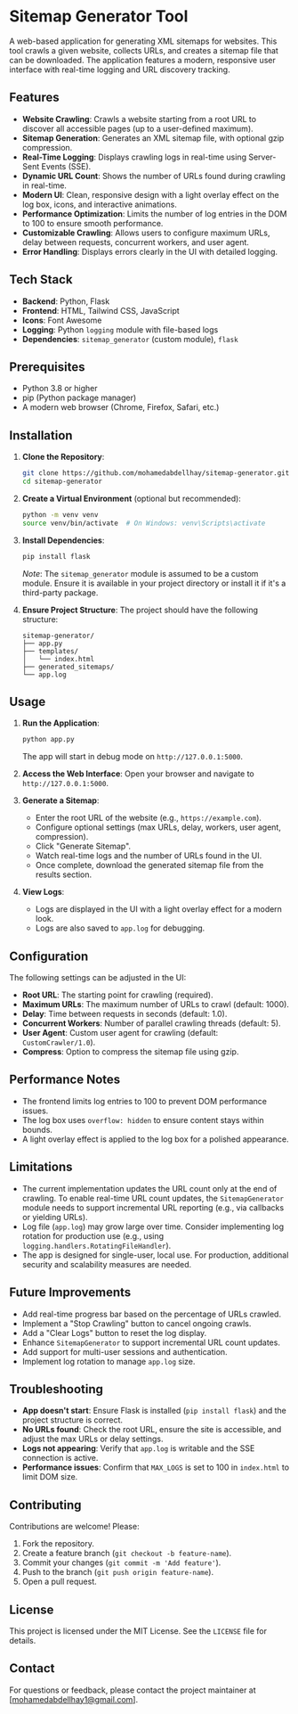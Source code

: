 # Sitemap Generator Tool

A web-based application for generating XML sitemaps for websites. This tool crawls a given website, collects URLs, and creates a sitemap file that can be downloaded. The application features a modern, responsive user interface with real-time logging and URL discovery tracking.

## Features

- **Website Crawling**: Crawls a website starting from a root URL to discover all accessible pages (up to a user-defined maximum).
- **Sitemap Generation**: Generates an XML sitemap file, with optional gzip compression.
- **Real-Time Logging**: Displays crawling logs in real-time using Server-Sent Events (SSE).
- **Dynamic URL Count**: Shows the number of URLs found during crawling in real-time.
- **Modern UI**: Clean, responsive design with a light overlay effect on the log box, icons, and interactive animations.
- **Performance Optimization**: Limits the number of log entries in the DOM to 100 to ensure smooth performance.
- **Customizable Crawling**: Allows users to configure maximum URLs, delay between requests, concurrent workers, and user agent.
- **Error Handling**: Displays errors clearly in the UI with detailed logging.

## Tech Stack

- **Backend**: Python, Flask
- **Frontend**: HTML, Tailwind CSS, JavaScript
- **Icons**: Font Awesome
- **Logging**: Python `logging` module with file-based logs
- **Dependencies**: `sitemap_generator` (custom module), `flask`

## Prerequisites

- Python 3.8 or higher
- pip (Python package manager)
- A modern web browser (Chrome, Firefox, Safari, etc.)

## Installation

1. **Clone the Repository**:

   ```bash
   git clone https://github.com/mohamedabdellhay/sitemap-generator.git
   cd sitemap-generator
   ```

2. **Create a Virtual Environment** (optional but recommended):

   ```bash
   python -m venv venv
   source venv/bin/activate  # On Windows: venv\Scripts\activate
   ```

3. **Install Dependencies**:

   ```bash
   pip install flask
   ```

   _Note_: The `sitemap_generator` module is assumed to be a custom module. Ensure it is available in your project directory or install it if it's a third-party package.

4. **Ensure Project Structure**:
   The project should have the following structure:
   ```
   sitemap-generator/
   ├── app.py
   ├── templates/
   │   └── index.html
   ├── generated_sitemaps/
   └── app.log
   ```

## Usage

1. **Run the Application**:

   ```bash
   python app.py
   ```

   The app will start in debug mode on `http://127.0.0.1:5000`.

2. **Access the Web Interface**:
   Open your browser and navigate to `http://127.0.0.1:5000`.

3. **Generate a Sitemap**:

   - Enter the root URL of the website (e.g., `https://example.com`).
   - Configure optional settings (max URLs, delay, workers, user agent, compression).
   - Click "Generate Sitemap".
   - Watch real-time logs and the number of URLs found in the UI.
   - Once complete, download the generated sitemap file from the results section.

4. **View Logs**:
   - Logs are displayed in the UI with a light overlay effect for a modern look.
   - Logs are also saved to `app.log` for debugging.

## Configuration

The following settings can be adjusted in the UI:

- **Root URL**: The starting point for crawling (required).
- **Maximum URLs**: The maximum number of URLs to crawl (default: 1000).
- **Delay**: Time between requests in seconds (default: 1.0).
- **Concurrent Workers**: Number of parallel crawling threads (default: 5).
- **User Agent**: Custom user agent for crawling (default: `CustomCrawler/1.0`).
- **Compress**: Option to compress the sitemap file using gzip.

## Performance Notes

- The frontend limits log entries to 100 to prevent DOM performance issues.
- The log box uses `overflow: hidden` to ensure content stays within bounds.
- A light overlay effect is applied to the log box for a polished appearance.

## Limitations

- The current implementation updates the URL count only at the end of crawling. To enable real-time URL count updates, the `SitemapGenerator` module needs to support incremental URL reporting (e.g., via callbacks or yielding URLs).
- Log file (`app.log`) may grow large over time. Consider implementing log rotation for production use (e.g., using `logging.handlers.RotatingFileHandler`).
- The app is designed for single-user, local use. For production, additional security and scalability measures are needed.

## Future Improvements

- Add real-time progress bar based on the percentage of URLs crawled.
- Implement a "Stop Crawling" button to cancel ongoing crawls.
- Add a "Clear Logs" button to reset the log display.
- Enhance `SitemapGenerator` to support incremental URL count updates.
- Add support for multi-user sessions and authentication.
- Implement log rotation to manage `app.log` size.

## Troubleshooting

- **App doesn't start**: Ensure Flask is installed (`pip install flask`) and the project structure is correct.
- **No URLs found**: Check the root URL, ensure the site is accessible, and adjust the max URLs or delay settings.
- **Logs not appearing**: Verify that `app.log` is writable and the SSE connection is active.
- **Performance issues**: Confirm that `MAX_LOGS` is set to 100 in `index.html` to limit DOM size.

## Contributing

Contributions are welcome! Please:

1. Fork the repository.
2. Create a feature branch (`git checkout -b feature-name`).
3. Commit your changes (`git commit -m 'Add feature'`).
4. Push to the branch (`git push origin feature-name`).
5. Open a pull request.

## License

This project is licensed under the MIT License. See the `LICENSE` file for details.

## Contact

For questions or feedback, please contact the project maintainer at [mohamedabdellhay1@gmail.com].
